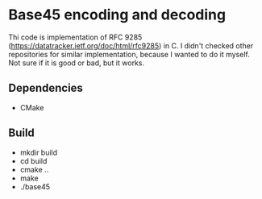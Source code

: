# Base45 encoding and decoding

Thi code is implementation of RFC 9285 (https://datatracker.ietf.org/doc/html/rfc9285) in C.
I didn't checked other repositories for similar implementation, because I wanted to do it myself.
Not sure if it is good or bad, but it works.

## Dependencies
* CMake
## Build
* mkdir build
* cd build
* cmake ..
* make
* ./base45
